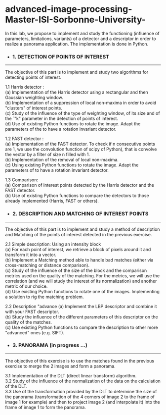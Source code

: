 # advanced-image-processing-Master-ISI-Sorbonne-University-

In this lab, we propose to implement and study the functioning (influence of parameters, limitations, variants) of a detector and a descriptor in order to realize a panorama application. The implementation is done in Python.    

- ### 1. DETECTION OF POINTS OF INTEREST  
--------------
The objective of this part is to implement and study two algorithms for detecting points of interest.   
  
1.1 Harris detector :  
(a) Implementation of the Harris detector using a rectangular and then Gaussian weighting window.    
(b) Implementation of a suppression of local non-maxima in order to avoid "clusters" of interest points.    
(c) Study of the influence of the type of weighting window, of its size and of the `"k" parameter in the detection of points of interest.    
(d) Use of existing Python functions to rotate the image. Adapt the parameters of the to have a rotation invariant detector.    

1.2 FAST detector :  
(a) Implementation of the FAST detector. To check if n consecutive points are 1, we use the convolution function of scipy of Python), that is convolve the vector by a filter of size n filled with 1.     
(b) Implementation of the removal of local non-maxima.     
(c) Using existing Python functions to rotate the image. Adapt the parameters of to have a rotation invariant detector.    

1.3 Comparison:  
(a) Comparison of interest points detected by the Harris detector and the FAST detector.    
(b) Use of existing Python functions to compare the detectors to those already implemented (Harris, FAST or others).    

- ### 2. DESCRIPTION AND MATCHING OF INTEREST POINTS 
--------------
The objective of this part is to implement and study a method of description and Matching of the points of interest detected in the previous exercise.  
  
2.1 Simple description: Using an intensity block    
(a) For each point of interest, we retrieve a block of pixels around it and transform it into a vector.   
(b) Implement a Matching method able to handle bad matches (either via cross-matching or distance comparison).        
(c) Study of the influence of the size of the block and the comparison metrics used on the quality of the matching. For the metrics, we will use the correlation (and we will study the interest of its normalization) and another metric of our choice.      
(d) Use existing Python functions to rotate one of the images. Implementing a solution to rig the matching problem.  

2.2 Description "advance
(a) Implement the LBP descriptor and combine it with your FAST descriptor.  
(b) Study the influence of the different parameters of this descriptor on the quality of the matches.  
(c) Use existing Python functions to compare the description to other more "advanced" ones (e.g. SIFT). 


- ### 3. PANORAMA (in progress ...)  
--------------
The objective of this exercise is to use the matches found in the previous exercise to merge the 2 images and form a panorama.    

3.1 Implementation of the DLT (direct linear transform) algorithm.   
3.2 Study of the influence of the normalization of the data on the calculation of the DLT.     
3.3 Use of the transformation provided by the DLT to determine the size of the panorama (transformation of the 4 corners of image 2 to the frame of image 1 for example) and then to project image 2 (and interpolate it) into the frame of image 1 to form the panorama.  




